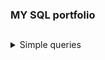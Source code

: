 ### MY SQL portfolio

##
<details>
<summary>Simple queries</summary>
<br>
  
**1. Remove String Spaces**
  
  Your task is to remove the spaces from the string, then return the resultant string.
  You are given a table 'nospace' with column 'x', return a table with column 'x' and your result in a column named 'res'.
  
  ## **Solution**
  
  ---

```sql
  SELECT x, REPLACE(x, ' ', '') AS res 
FROM nospace
```
</details>
